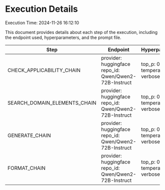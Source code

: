 # Execution Details

Execution Time: 2024-11-26 16:12:10

This document provides details about each step of the execution, including the endpoint used, hyperparameters, and the prompt file.

| Step | Endpoint | Hyperparameters | Prompt Files |
|------|----------|-----------------|--------------|
| CHECK_APPLICABILITY_CHAIN | provider: huggingface<br>repo_id: Qwen/Qwen2-72B-Instruct | top_p: 0.95<br>temperature: 0.6<br>verbose: False | (plain, check-applicability/qwen/plain-template.txt) |
| SEARCH_DOMAIN_ELEMENTS_CHAIN | provider: huggingface<br>repo_id: Qwen/Qwen2-72B-Instruct | top_p: 0.95<br>temperature: 0.75<br>verbose: False | (plain, search-domain-elements/qwen/plain-template-lowsigma.txt) |
| GENERATE_CHAIN | provider: huggingface<br>repo_id: Qwen/Qwen2-72B-Instruct | top_p: 0.95<br>temperature: 0.8<br>verbose: False | (plain, generate-requirements/qwen/plain-template.txt) |
| FORMAT_CHAIN | provider: huggingface<br>repo_id: Qwen/Qwen2-72B-Instruct | top_p: 0.95<br>temperature: 0.5<br>verbose: False | (plain, format-json/qwen/plain-template.txt) |
